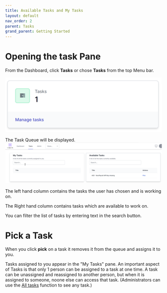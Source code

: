 ```yaml
---
title: Available Tasks and My Tasks
layout: default
nav_order: 2
parent: Tasks
grand_parent: Getting Started
---
```


# Opening the task Pane

From the Dashboard, click **Tasks** or chose **Tasks** from the top Menu bar.

![](2024-07-10-09-52-41.png)

The Task Queue will be displayed.
![](2024-07-10-09-53-02.png)

The left hand column contains the tasks the user has chosen and is working on.

The Right hand column contains tasks which are available to work on. 

You can filter the list of tasks by entering text in the search button.

# Pick a Task

When you click **pick** on a task it removes it from the queue and assigns it to you.

Tasks assigned to you appear in the "My Tasks" pane.
An important aspect of Tasks is that only 1 person can be assigned to a task at one time.  A task can be unassigned and reassigned to another person, but when it is assigned to someone, noone else can access that task.  (Administrators can use the [All tasks](./all-tasks.html) function to see any task.)